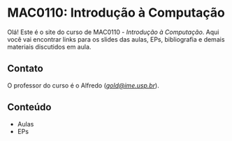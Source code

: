 

# MAC0110: Introdução à Computação

Olá! Este é o site do curso de  MAC0110 - *Introdução à Computação*. Aqui você vai
encontrar links para  os slides das aulas, EPs, bibliografia  e demais materiais
discutidos em aula.


## Contato

O professor do curso é o Alfredo (*gold@ime.usp.br*).


## Conteúdo

-   Aulas
-   EPs
